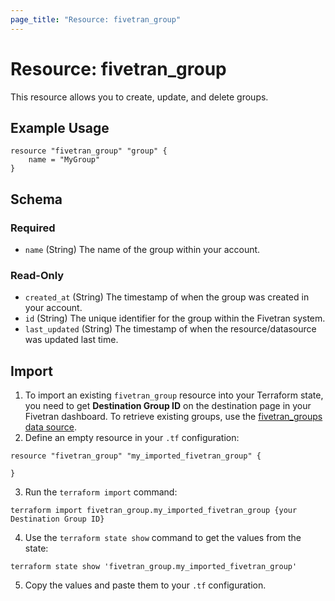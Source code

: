 ```yaml
---
page_title: "Resource: fivetran_group"
---
```


# Resource: fivetran_group

This resource allows you to create, update, and delete groups.

## Example Usage

```hcl
resource "fivetran_group" "group" {
    name = "MyGroup"
}
```

<!-- schema generated by tfplugindocs -->
## Schema

### Required

- `name` (String) The name of the group within your account.

### Read-Only

- `created_at` (String) The timestamp of when the group was created in your account.
- `id` (String) The unique identifier for the group within the Fivetran system.
- `last_updated` (String) The timestamp of when the resource/datasource was updated last time.

## Import

1. To import an existing `fivetran_group` resource into your Terraform state, you need to get **Destination Group ID** on the destination page in your Fivetran dashboard.
To retrieve existing groups, use the [fivetran_groups data source](/docs/data-sources/groups).
2. Define an empty resource in your `.tf` configuration:

```hcl
resource "fivetran_group" "my_imported_fivetran_group" {

}
```

3. Run the `terraform import` command:

```
terraform import fivetran_group.my_imported_fivetran_group {your Destination Group ID}
```

4. Use the `terraform state show` command to get the values from the state:

```
terraform state show 'fivetran_group.my_imported_fivetran_group'
```

5. Copy the values and paste them to your `.tf` configuration.